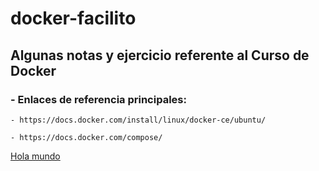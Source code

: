 # docker-facilito

## Algunas notas y ejercicio referente al Curso de Docker

### - Enlaces de referencia principales:

    - https://docs.docker.com/install/linux/docker-ce/ubuntu/

    - https://docs.docker.com/compose/

[Hola mundo](./holamundo.md)